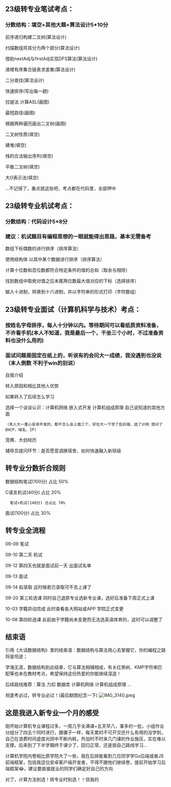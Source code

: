 ## 23级转专业笔试考点：
### 分数结构：填空+其他大题+算法设计5*10分
前序递归构建二叉树(算法设计)

扫描数组将其分为两个部分(算法设计)

借助nextAdj与firstAdj实现DFS算法(算法设计)

递增有序集合链表求差集(算法设计)

二分查找(算法设计)

快速排序(写出每一趟)

拉链法 计算ASL(画图)

最短路径(画图)

根据两种遍历画出二叉树(画图)

二叉树性质(填空)

建堆(填空)

栈的合法输出序列(填空)

平衡二叉树(填空)

大O表示法(填空)

...不记得了，重点就这些吧，考点都在代码里，全部押中
## 23级转专业机试考点：
### 分数结构：代码设计5*8分
### 建议：机试题目有编程思想的一眼就能得出思路，基本无需备考
数组下标偶数的进行排序（排序算法）

使用结构体 以其中某个数据进行排序（排序算法）

计算十位数和百位数都符合特定条件的值的总和（取余与相除）

找到数组中取绝对值之后末尾两位数最大值对应的下标（选择排序）

输入十进制，转换到十六进制，并以字符串的形式打印（字符数组）
## 23级转专业面试（计算机科学与技术）考点：
### 按姓名字母排序，每人十分钟以内。等待期间可以看纸质资料准备，不许看手机(本人不知道，我是最后一个，干坐三个小时，不过准备资料也没什么用的)
### 面试问题是固定在纸上的，听说有的会问大一成绩，我没遇到也没说（本人倒数 不利于win的别说）
自我介绍

转入原因和相比其他人优势

如果转入了后续怎么学习

选择一个谈谈认识：计算机网络 嵌入式开发 计算机组成原理 自己说知道的其他方面

    （本人大一重心安卓开发的，都不怎么会上面三个，好在大一下学了些后端，选了计网 提问了DHCP，域名，IP)

竞赛、大创经历

辅导员提问环节：是否愿意调换宿舍、如何快速融入新班级
## 转专业分数折合规则
数据结构笔试(100分) 占比 50%

C语言机试(40分) 占比 20%

      笔试+机试(140分) 合占比 70%

面试(100分) 占比 30%
## 转专业全流程
09-09 笔试

09-10 第二天 机试

09-12 第四天也就是面试前一天 出面试名单

09-13 面试

09-14 拟录取 这时候若已录取可不去上课了

09-20 第三轮选课 同时自己退原专业选新专业课，选好后准备下周正式上课

10-03 学籍异动完成 此时查看各大网站或APP 学院正式变更

10-08 第四轮选课 此前由于学籍尚未变更而无法选英语体育的，这时可以调整了

## 结束语
引用《大话数据结构》里的结束语：数据结构与算法用心去掌握它，你的编程之路将是坦途；

学海无涯，数据结构到此结束，它与算法相辅相成，有关红黑树、KMP字符串匹配等也未在教材考点，希望保持这份热爱的你能继续深造！

后续路线推荐：算法 力扣 数据库 计算机网络 计算机组成原理 ...

祝逢考必过，转专业必过！(最后献图纪念一下)
![IMG_3140.jpeg](https://s2.loli.net/2024/10/05/SbG69Qs42cBWyk3.jpg)
## 这是我进入新专业一个月的感受

刚开始计算机专业课程过多，一周几乎全满课+五天早八，事多的一批，小组作业分组分了四五个同时进行，跟骡子一样，每天累的不可开交还什么有用的没学到，自己在浪费时间虚度光阴中不断内耗，外加时不时来几门课的作业施压，实在难以支撑，后来到了下半学期终于课少了，回归正常，还是按自己路线学习...

计算机学院内卷相比原学院大了一些，我在后排能看到几位同学学Go后端或者JS前端框架，包括我这位安卓客户端开发者，不得不跟他们继续卷，提前开始学习后端框架😂，建议要直接就业的同学们确定好自己的方向

对了，计算方法别选！转专业时别选！！信我的
